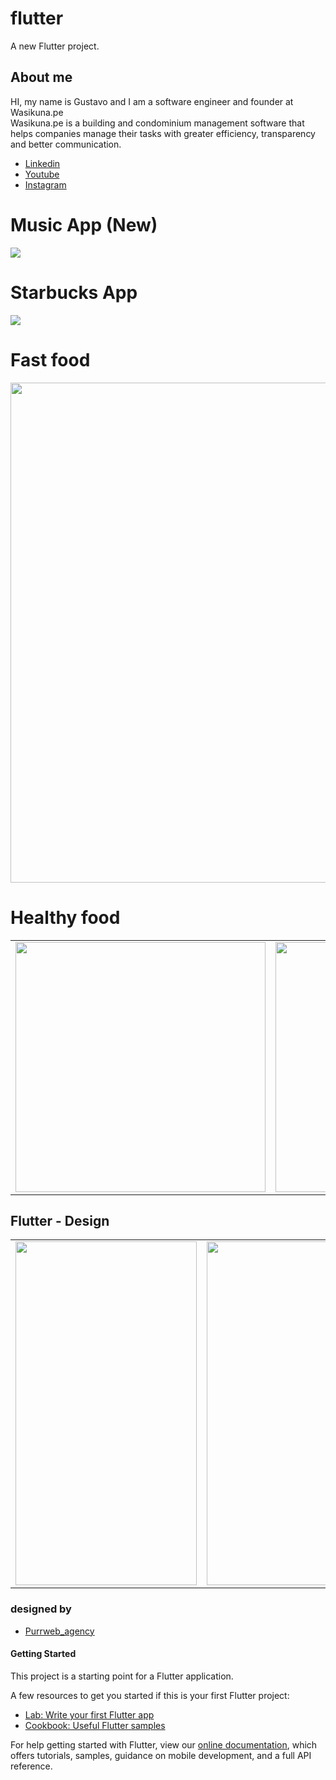 # flutter

A new Flutter project.

## About me
HI, my name is Gustavo and I am a software engineer and founder at Wasikuna.pe
<br>
Wasikuna.pe is a building and condominium management software that helps companies manage their tasks with greater efficiency, transparency and better communication.

- [Linkedin](https://www.linkedin.com/in/gustavo-quino-crisp%C3%ADn-9a350687/)
- [Youtube](https://www.youtube.com/channel/UCtxHL-3qZzcQRn6XZUt7dvA)
- [Instagram](https://www.instagram.com/devquino/)

<h1>Music App (New)</h1>
<img src="https://res.cloudinary.com/dureqwug7/image/upload/v1618442649/r2yyfot9zhp1imiqxdd6.png">

<h1>Starbucks App</h1>
<img src="https://res.cloudinary.com/dureqwug7/image/upload/v1618442649/fjcjp8luyarxu5z05xr7.png">

<h1>Fast food</h1>
<img src="https://res.cloudinary.com/dureqwug7/image/upload/v1613706424/davxrjevn8exonw5wpbd.png" width="550" height="800" >

<h1>Healthy food</h1>
<table border="0">
    <tr>
        <td>
            <img src="https://res.cloudinary.com/dureqwug7/image/upload/v1613256510/sofjsldx8nzjxii8romg.png" width="400" height="400">
        </td>
        <td>
            <img src="https://res.cloudinary.com/dureqwug7/image/upload/v1613256699/bddnakrehl3rwkcue9uk.png" width="400" height="400">
        </td>
    </tr>
</table>

<h2>Flutter - Design</h2>
<table border="0">
    <tr>
        <td>
            <img src="https://res.cloudinary.com/dureqwug7/image/upload/v1613256510/c6pd5hbxtlgu6upjeboi.png" width="290" height="550">
        </td>
        <td>
            <img src="https://res.cloudinary.com/dureqwug7/image/upload/v1613256511/up8in4bs1hpqiyrfaqby.png" width="290" height="550">
        </td>
        <td>
            <img src="https://res.cloudinary.com/dureqwug7/image/upload/v1613256510/yylowjwxrnpsnh3pcwt0.png" width="290" height="550">
        </td>
    </tr>
</table>

### designed by
- [Purrweb_agency](https://instagram.com/purrweb_agency?igshid=tlpma44ezxjq)


#### Getting Started

This project is a starting point for a Flutter application.

A few resources to get you started if this is your first Flutter project:

- [Lab: Write your first Flutter app](https://flutter.dev/docs/get-started/codelab)
- [Cookbook: Useful Flutter samples](https://flutter.dev/docs/cookbook)

For help getting started with Flutter, view our
[online documentation](https://flutter.dev/docs), which offers tutorials,
samples, guidance on mobile development, and a full API reference.
